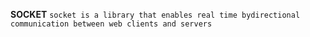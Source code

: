 **SOCKET**
```socket is a library that enables real time bydirectional communication between web clients and servers```